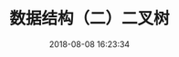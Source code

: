 ---
title: 数据结构（二）二叉树
date: 2018-08-08 16:23:34
tags: [JavaScript, Algorithm]
categories: [JavaScript]
description: 认识二叉树
---